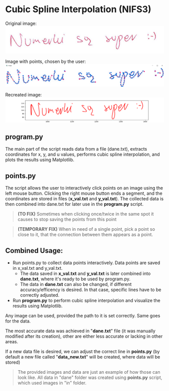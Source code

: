 # Cubic Spline Interpolation (NIFS3)

Original image:
![image](./in/image2.png)

Image with points, chosen by the user:
![image](example_pinpoint.png)

Recreated image:
![image](./out/dane.png)

## program.py

The main part of the script reads data from a file (dane.txt), extracts coordinates for x, y, and u values, performs cubic spline interpolation, and plots the results using Matplotlib.

## points.py

The script allows the user to interactively click points on an image using the left mouse button. Clicking the right mouse button ends a segment, and the coordinates are stored in files (**x_val.txt** and **y_val.txt**). The collected data is then combined into dane.txt for later use in the **program.py** script.

> **(TO FIX)** Sometimes when clicking once/twice in the same spot it causes to stop saving the points from this point

> **(TEMPORARY FIX)** When in need of a single point, pick a point so close to it, that the connection between them appears as a point.

## Combined Usage:
- Run points.py to collect data points interactively. Data points are saved in x_val.txt and y_val.txt.
    - The data saved in **x_val.txt** and **y_val.txt** is later combined into **dane.txt**, where it's ready to be used by program.py.
    - The data in **dane.txt** can also be changed, if different accuracy/efficency is desired. In that case, specific lines have to be correctly adjusted.
- Run **program.py** to perform cubic spline interpolation and visualize the results using Matplotlib.

Any image can be used, provided the path to it is set correctly. Same goes for the data.

The most accurate data was achieved in "**dane.txt**" file (it was manually modified after its creation), other are either less accurate or lacking in other areas.

If a new data file is desired, we can adjust the correct line in **points.py** (by default a new file called "**data_new.txt**" will be created, where data will be stored)

> The provided images and data are just an example of how those can look like. All data in "dane" folder was created using **points.py** script, which used images in "in" folder. 
